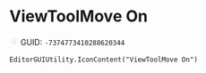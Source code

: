 # ViewToolMove On
![](/img/ViewToolMove%20On.png)
GUID: `-7374773410288620344`
```
EditorGUIUtility.IconContent("ViewToolMove On")
```
